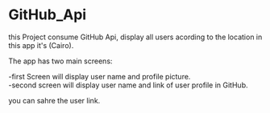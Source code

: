 # GitHub_Api

this Project consume GitHub Api, display all users acording to the location in this app it's (Cairo).

The app has two main screens:

   -first Screen will display user name and profile picture.<br/>
   -second screen will display user name and link of user profile in GitHub.
   
 you can sahre the user link.


